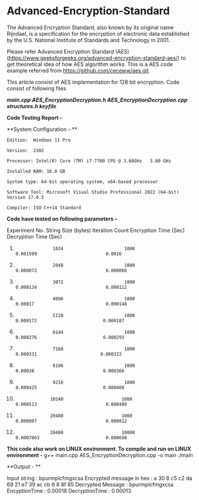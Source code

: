# Advanced-Encryption-Standard
The Advanced Encryption Standard, also known by its original name Rijndael, is a specification for the encryption of electronic data established by the U.S. National Institute of Standards and Technology in 2001.

Please refer Advanced Encryption Standard (AES) (https://www.geeksforgeeks.org/advanced-encryption-standard-aes/) to get theoretical idea of how AES algorithm works. This is a AES code example referred from https://github.com/ceceww/aes.git.

This article consist of AES implementation for 128 bit encryption. Code consist of following files

_**main.cpp
AES_EncryptionDecryption.h
AES_EncryptionDecryption.cpp
structures.h
keyfile**_




**Code Testing Report -**

**System Configuration –  **

    Edition:  Windows 11 Pro

    Version:  21H2

    Processor: Intel(R) Core (TM) i7-7700 CPU @ 3.60GHz   3.60 GHz

    Installed RAM: 16.0 GB  

    System type: 64-bit operating system, x64-based processor

    Software Tool: Microsoft Visual Studio Professional 2022 (64-bit) Version 17.0.5

    Compiler: ISO C++14 Standard


**Code have tested on following parameters –**

Experiment No.     String Size (bytes)      Iteration Count         Encryption Time (Sec)            Decryption Time (Sec)

1.                   1024                       1000                      0.001509                          0.0016

2.                   2048                       1000                      0.000072                          0.000066

3.                   3072                       1000                      0.000134                          0.000112

4.                   4096                       1000                      0.00017                           0.000148

5.                   5120                       1000                       0.000172                         0.000187

6.                   6144                       1000                       0.000276                         0.000293

7.                   7168                       1000                        0.000331                        0.000322

8.                   8196                       1000                        0.00038                          0.000366

9.                   9216                       1000                        0.000425                         0.000408

10.                  10240                      1000                        0.000513                          0.000488

11.                  20480                      1000                        0.000807                          0.000812

12.                  20480                      10000                       0.0007063                         0.000698



**This code also work on LINUX environment. To compile and run on LINUX environment -**
  g++ main.cpp AES_EncryptionDecryption.cpp -o main
  ./main

**Output - **

  Input string : bpurmplcfmgxcsa
  Encrypted message in hex : a 30 8 c5 c2 da 69 21 e7 39 ac cb 6 8 8f 85
  Decrypted Message : bpurmplcfmgxcsa
  EncyptionTime : 0.00018
  DecryptionTime : 0.00013
